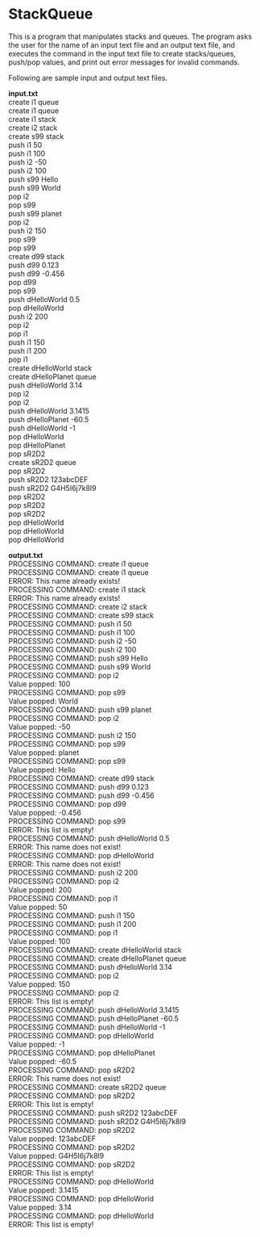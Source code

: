 # StackQueue
This is a program that manipulates stacks and queues. The program asks the user for the name of an input text file and an output text file, and executes the command in the input text file to create stacks/queues, push/pop values, and print out error messages for invalid commands.

Following are sample input and output text files.

<Strong>input.txt</Strong><br>
create i1 queue<br>
create i1 queue<br>
create i1 stack<br>
create i2 stack<br>
create s99 stack<br>
push i1 50<br>
push i1 100<br>
push i2 -50<br>
push i2 100<br>
push s99 Hello<br>
push s99 World<br>
pop i2<br>
pop s99<br>
push s99 planet<br>
pop i2<br>
push i2 150<br>
pop s99<br>
pop s99<br>
create d99 stack<br>
push d99 0.123<br>
push d99 -0.456<br>
pop d99<br>
pop s99<br>
push dHelloWorld 0.5<br>
pop dHelloWorld<br>
push i2 200<br>
pop i2<br>
pop i1<br>
push i1 150<br>
push i1 200<br>
pop i1<br>
create dHelloWorld stack<br>
create dHelloPlanet queue<br>
push dHelloWorld 3.14<br>
pop i2<br>
pop i2<br>
push dHelloWorld 3.1415<br>
push dHelloPlanet -60.5<br>
push dHelloWorld -1<br>
pop dHelloWorld<br>
pop dHelloPlanet<br>
pop sR2D2<br>
create sR2D2 queue<br>
pop sR2D2<br>
push sR2D2 123abcDEF<br>
push sR2D2 G4H5I6j7k8l9<br>
pop sR2D2<br>
pop sR2D2<br>
pop sR2D2<br>
pop dHelloWorld<br>
pop dHelloWorld<br>
pop dHelloWorld<br>

<strong>output.txt</strong><br>
PROCESSING COMMAND: create i1 queue<br>
PROCESSING COMMAND: create i1 queue<br>
ERROR: This name already exists!<br>
PROCESSING COMMAND: create i1 stack<br>
ERROR: This name already exists!<br>
PROCESSING COMMAND: create i2 stack<br>
PROCESSING COMMAND: create s99 stack<br>
PROCESSING COMMAND: push i1 50<br>
PROCESSING COMMAND: push i1 100<br>
PROCESSING COMMAND: push i2 -50<br>
PROCESSING COMMAND: push i2 100<br>
PROCESSING COMMAND: push s99 Hello<br>
PROCESSING COMMAND: push s99 World<br>
PROCESSING COMMAND: pop i2<br>
Value popped: 100<br>
PROCESSING COMMAND: pop s99<br>
Value popped: World<br>
PROCESSING COMMAND: push s99 planet<br>
PROCESSING COMMAND: pop i2<br>
Value popped: -50<br>
PROCESSING COMMAND: push i2 150<br>
PROCESSING COMMAND: pop s99<br>
Value popped: planet<br>
PROCESSING COMMAND: pop s99<br>
Value popped: Hello<br>
PROCESSING COMMAND: create d99 stack<br>
PROCESSING COMMAND: push d99 0.123<br>
PROCESSING COMMAND: push d99 -0.456<br>
PROCESSING COMMAND: pop d99<br>
Value popped: -0.456<br>
PROCESSING COMMAND: pop s99<br>
ERROR: This list is empty!<br>
PROCESSING COMMAND: push dHelloWorld 0.5<br>
ERROR: This name does not exist!<br>
PROCESSING COMMAND: pop dHelloWorld<br>
ERROR: This name does not exist!<br>
PROCESSING COMMAND: push i2 200<br>
PROCESSING COMMAND: pop i2<br>
Value popped: 200<br>
PROCESSING COMMAND: pop i1<br>
Value popped: 50<br>
PROCESSING COMMAND: push i1 150<br>
PROCESSING COMMAND: push i1 200<br>
PROCESSING COMMAND: pop i1<br>
Value popped: 100<br>
PROCESSING COMMAND: create dHelloWorld stack<br>
PROCESSING COMMAND: create dHelloPlanet queue<br>
PROCESSING COMMAND: push dHelloWorld 3.14<br>
PROCESSING COMMAND: pop i2<br>
Value popped: 150<br>
PROCESSING COMMAND: pop i2<br>
ERROR: This list is empty!<br>
PROCESSING COMMAND: push dHelloWorld 3.1415<br>
PROCESSING COMMAND: push dHelloPlanet -60.5<br>
PROCESSING COMMAND: push dHelloWorld -1<br>
PROCESSING COMMAND: pop dHelloWorld<br>
Value popped: -1<br>
PROCESSING COMMAND: pop dHelloPlanet<br>
Value popped: -60.5<br>
PROCESSING COMMAND: pop sR2D2<br>
ERROR: This name does not exist!<br>
PROCESSING COMMAND: create sR2D2 queue<br>
PROCESSING COMMAND: pop sR2D2<br>
ERROR: This list is empty!<br>
PROCESSING COMMAND: push sR2D2 123abcDEF<br>
PROCESSING COMMAND: push sR2D2 G4H5I6j7k8l9<br>
PROCESSING COMMAND: pop sR2D2<br>
Value popped: 123abcDEF<br>
PROCESSING COMMAND: pop sR2D2<br>
Value popped: G4H5I6j7k8l9<br>
PROCESSING COMMAND: pop sR2D2<br>
ERROR: This list is empty!<br>
PROCESSING COMMAND: pop dHelloWorld<br>
Value popped: 3.1415<br>
PROCESSING COMMAND: pop dHelloWorld<br>
Value popped: 3.14<br>
PROCESSING COMMAND: pop dHelloWorld<br>
ERROR: This list is empty!<br>
